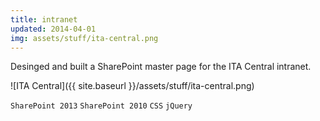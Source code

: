 ```yaml
---
title: intranet
updated: 2014-04-01 
img: assets/stuff/ita-central.png
---
```


Desinged and built a SharePoint master page for the ITA Central intranet.

![ITA Central]({{ site.baseurl }}/assets/stuff/ita-central.png)

`SharePoint 2013` `SharePoint 2010` `CSS` `jQuery` 
